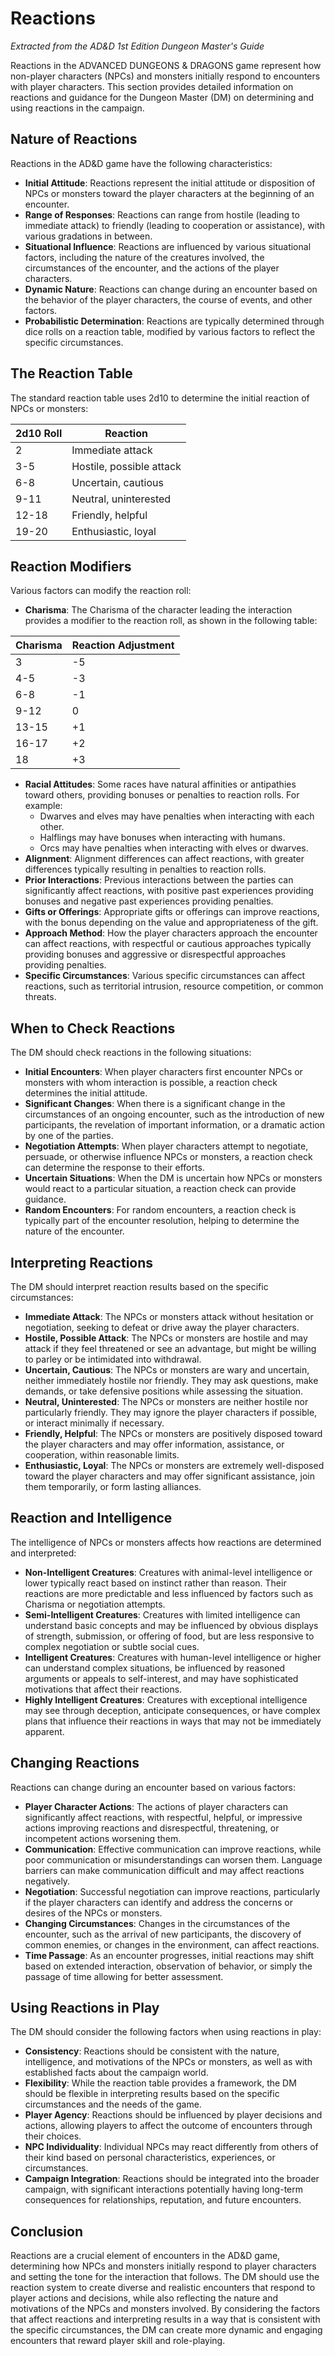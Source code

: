 # Reactions

*Extracted from the AD&D 1st Edition Dungeon Master's Guide*

Reactions in the ADVANCED DUNGEONS & DRAGONS game represent how non-player characters (NPCs) and monsters initially respond to encounters with player characters. This section provides detailed information on reactions and guidance for the Dungeon Master (DM) on determining and using reactions in the campaign.

## Nature of Reactions

Reactions in the AD&D game have the following characteristics:

- **Initial Attitude**: Reactions represent the initial attitude or disposition of NPCs or monsters toward the player characters at the beginning of an encounter.
- **Range of Responses**: Reactions can range from hostile (leading to immediate attack) to friendly (leading to cooperation or assistance), with various gradations in between.
- **Situational Influence**: Reactions are influenced by various situational factors, including the nature of the creatures involved, the circumstances of the encounter, and the actions of the player characters.
- **Dynamic Nature**: Reactions can change during an encounter based on the behavior of the player characters, the course of events, and other factors.
- **Probabilistic Determination**: Reactions are typically determined through dice rolls on a reaction table, modified by various factors to reflect the specific circumstances.

## The Reaction Table

The standard reaction table uses 2d10 to determine the initial reaction of NPCs or monsters:

| 2d10 Roll | Reaction                                                |
|-----------|--------------------------------------------------------|
| 2         | Immediate attack                                        |
| 3-5       | Hostile, possible attack                                |
| 6-8       | Uncertain, cautious                                     |
| 9-11      | Neutral, uninterested                                   |
| 12-18     | Friendly, helpful                                       |
| 19-20     | Enthusiastic, loyal                                     |

## Reaction Modifiers

Various factors can modify the reaction roll:

- **Charisma**: The Charisma of the character leading the interaction provides a modifier to the reaction roll, as shown in the following table:

| Charisma | Reaction Adjustment |
|----------|---------------------|
| 3        | -5                  |
| 4-5      | -3                  |
| 6-8      | -1                  |
| 9-12     | 0                   |
| 13-15    | +1                  |
| 16-17    | +2                  |
| 18       | +3                  |

- **Racial Attitudes**: Some races have natural affinities or antipathies toward others, providing bonuses or penalties to reaction rolls. For example:
  - Dwarves and elves may have penalties when interacting with each other.
  - Halflings may have bonuses when interacting with humans.
  - Orcs may have penalties when interacting with elves or dwarves.
- **Alignment**: Alignment differences can affect reactions, with greater differences typically resulting in penalties to reaction rolls.
- **Prior Interactions**: Previous interactions between the parties can significantly affect reactions, with positive past experiences providing bonuses and negative past experiences providing penalties.
- **Gifts or Offerings**: Appropriate gifts or offerings can improve reactions, with the bonus depending on the value and appropriateness of the gift.
- **Approach Method**: How the player characters approach the encounter can affect reactions, with respectful or cautious approaches typically providing bonuses and aggressive or disrespectful approaches providing penalties.
- **Specific Circumstances**: Various specific circumstances can affect reactions, such as territorial intrusion, resource competition, or common threats.

## When to Check Reactions

The DM should check reactions in the following situations:

- **Initial Encounters**: When player characters first encounter NPCs or monsters with whom interaction is possible, a reaction check determines the initial attitude.
- **Significant Changes**: When there is a significant change in the circumstances of an ongoing encounter, such as the introduction of new participants, the revelation of important information, or a dramatic action by one of the parties.
- **Negotiation Attempts**: When player characters attempt to negotiate, persuade, or otherwise influence NPCs or monsters, a reaction check can determine the response to their efforts.
- **Uncertain Situations**: When the DM is uncertain how NPCs or monsters would react to a particular situation, a reaction check can provide guidance.
- **Random Encounters**: For random encounters, a reaction check is typically part of the encounter resolution, helping to determine the nature of the encounter.

## Interpreting Reactions

The DM should interpret reaction results based on the specific circumstances:

- **Immediate Attack**: The NPCs or monsters attack without hesitation or negotiation, seeking to defeat or drive away the player characters.
- **Hostile, Possible Attack**: The NPCs or monsters are hostile and may attack if they feel threatened or see an advantage, but might be willing to parley or be intimidated into withdrawal.
- **Uncertain, Cautious**: The NPCs or monsters are wary and uncertain, neither immediately hostile nor friendly. They may ask questions, make demands, or take defensive positions while assessing the situation.
- **Neutral, Uninterested**: The NPCs or monsters are neither hostile nor particularly friendly. They may ignore the player characters if possible, or interact minimally if necessary.
- **Friendly, Helpful**: The NPCs or monsters are positively disposed toward the player characters and may offer information, assistance, or cooperation, within reasonable limits.
- **Enthusiastic, Loyal**: The NPCs or monsters are extremely well-disposed toward the player characters and may offer significant assistance, join them temporarily, or form lasting alliances.

## Reaction and Intelligence

The intelligence of NPCs or monsters affects how reactions are determined and interpreted:

- **Non-Intelligent Creatures**: Creatures with animal-level intelligence or lower typically react based on instinct rather than reason. Their reactions are more predictable and less influenced by factors such as Charisma or negotiation attempts.
- **Semi-Intelligent Creatures**: Creatures with limited intelligence can understand basic concepts and may be influenced by obvious displays of strength, submission, or offering of food, but are less responsive to complex negotiation or subtle social cues.
- **Intelligent Creatures**: Creatures with human-level intelligence or higher can understand complex situations, be influenced by reasoned arguments or appeals to self-interest, and may have sophisticated motivations that affect their reactions.
- **Highly Intelligent Creatures**: Creatures with exceptional intelligence may see through deception, anticipate consequences, or have complex plans that influence their reactions in ways that may not be immediately apparent.

## Changing Reactions

Reactions can change during an encounter based on various factors:

- **Player Character Actions**: The actions of player characters can significantly affect reactions, with respectful, helpful, or impressive actions improving reactions and disrespectful, threatening, or incompetent actions worsening them.
- **Communication**: Effective communication can improve reactions, while poor communication or misunderstandings can worsen them. Language barriers can make communication difficult and may affect reactions negatively.
- **Negotiation**: Successful negotiation can improve reactions, particularly if the player characters can identify and address the concerns or desires of the NPCs or monsters.
- **Changing Circumstances**: Changes in the circumstances of the encounter, such as the arrival of new participants, the discovery of common enemies, or changes in the environment, can affect reactions.
- **Time Passage**: As an encounter progresses, initial reactions may shift based on extended interaction, observation of behavior, or simply the passage of time allowing for better assessment.

## Using Reactions in Play

The DM should consider the following factors when using reactions in play:

- **Consistency**: Reactions should be consistent with the nature, intelligence, and motivations of the NPCs or monsters, as well as with established facts about the campaign world.
- **Flexibility**: While the reaction table provides a framework, the DM should be flexible in interpreting results based on the specific circumstances and the needs of the game.
- **Player Agency**: Reactions should be influenced by player decisions and actions, allowing players to affect the outcome of encounters through their choices.
- **NPC Individuality**: Individual NPCs may react differently from others of their kind based on personal characteristics, experiences, or circumstances.
- **Campaign Integration**: Reactions should be integrated into the broader campaign, with significant interactions potentially having long-term consequences for relationships, reputation, and future encounters.

## Conclusion

Reactions are a crucial element of encounters in the AD&D game, determining how NPCs and monsters initially respond to player characters and setting the tone for the interaction that follows. The DM should use the reaction system to create diverse and realistic encounters that respond to player actions and decisions, while also reflecting the nature and motivations of the NPCs and monsters involved. By considering the factors that affect reactions and interpreting results in a way that is consistent with the specific circumstances, the DM can create more dynamic and engaging encounters that reward player skill and role-playing.
